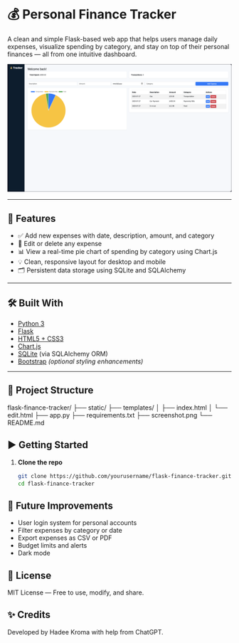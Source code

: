 # 💰 Personal Finance Tracker

A clean and simple Flask-based web app that helps users manage daily expenses, visualize spending by category, and stay on top of their personal finances — all from one intuitive dashboard.

![Screenshot](screenshot.png)

---

## 🚀 Features

- ✅ Add new expenses with date, description, amount, and category
- 🧾 Edit or delete any expense
- 📊 View a real-time pie chart of spending by category using Chart.js
- 💡 Clean, responsive layout for desktop and mobile
- 🗂 Persistent data storage using SQLite and SQLAlchemy

---

## 🛠 Built With

- [Python 3](https://www.python.org/)
- [Flask](https://flask.palletsprojects.com/)
- [HTML5 + CSS3](https://developer.mozilla.org/en-US/docs/Web/Guide)
- [Chart.js](https://www.chartjs.org/)
- [SQLite](https://www.sqlite.org/index.html) (via SQLAlchemy ORM)
- [Bootstrap](https://getbootstrap.com/) *(optional styling enhancements)*

---

## 📂 Project Structure

flask-finance-tracker/
├── static/
├── templates/
│ ├── index.html
│ └── edit.html
├── app.py
├── requirements.txt
├── screenshot.png
└── README.md

## ▶️ Getting Started

1. **Clone the repo**
   ```bash
   git clone https://github.com/yourusername/flask-finance-tracker.git
   cd flask-finance-tracker

## 🧪 Future Improvements

- User login system for personal accounts
- Filter expenses by category or date
- Export expenses as CSV or PDF
- Budget limits and alerts
- Dark mode

## 📄 License

MIT License — Free to use, modify, and share.

## ✨ Credits

Developed by Hadee Kroma with help from ChatGPT.

